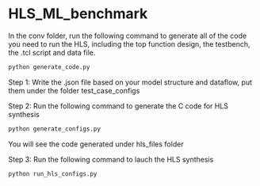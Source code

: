 # HLS_ML_benchmark

In the conv folder, run the following command to generate all of the code you need to run the HLS, including the top function design, the testbench, the .tcl script and data file. 
``` sh
python generate_code.py
```

Step 1: Write the .json file based on your model structure and dataflow, put them under the folder test_case_configs

Step 2: Run the following command to generate the C code for HLS synthesis
``` sh
python generate_configs.py
```
You will see the code generated under hls_files folder

Step 3: Run the following command to lauch the HLS synthesis
``` sh
python run_hls_configs.py
```
